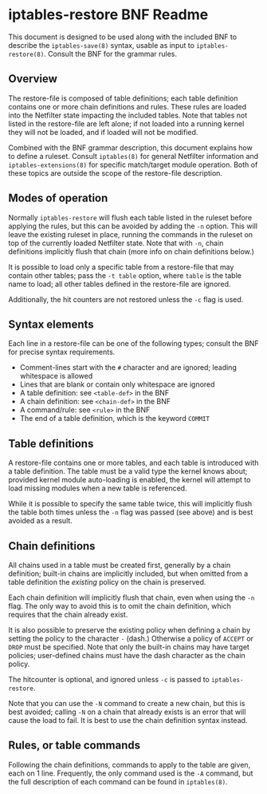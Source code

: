 iptables-restore BNF Readme
====

This document is designed to be used along with the included BNF to describe the
`iptables-save(8)` syntax, usable as input to `iptables-restore(8)`. Consult the
BNF for the grammar rules.

Overview
----

The restore-file is composed of table definitions; each table definition
contains one or more chain definitions and rules. These rules are loaded into
the Netfilter state impacting the included tables. Note that tables not listed
in the restore-file are left alone; if not loaded into a running kernel they
will not be loaded, and if loaded will not be modified.

Combined with the BNF grammar description, this document explains how to define
a ruleset. Consult `iptables(8)` for general Netfilter information and
`iptables-extensions(8)` for specific match/target module operation. Both of
these topics are outside the scope of the restore-file description.

Modes of operation
----

Normally `iptables-restore` will flush each table listed in the ruleset before
applying the rules, but this can be avoided by adding the `-n` option. This will
leave the existing ruleset in place, running the commands in the ruleset on top
of the currently loaded Netfilter state. Note that with `-n`, chain definitions
implicitly flush that chain (more info on chain definitions below.)

It is possible to load only a specific table from a restore-file that may
contain other tables; pass the `-t table` option, where `table` is the table
name to load; all other tables defined in the restore-file are ignored.

Additionally, the hit counters are not restored unless the `-c` flag is used.

Syntax elements
----

Each line in a restore-file can be one of the following types; consult the BNF
for precise syntax requirements.

 * Comment-lines start with the `#` character and are ignored; leading
   whitespace is allowed
 * Lines that are blank or contain only whitespace are ignored
 * A table definition: see `<table-def>` in the BNF
 * A chain definition: see `<chain-def>` in the BNF
 * A command/rule: see `<rule>` in the BNF
 * The end of a table definition, which is the keyword `COMMIT`

Table definitions
----

A restore-file contains one or more tables, and each table is introduced with a
table definition. The table must be a valid type the kernel knows about;
provided kernel module auto-loading is enabled, the kernel will attempt to load
missing modules when a new table is referenced.

While it is possible to specify the same table twice, this will implicitly flush
the table both times unless the `-n` flag was passed (see above) and is best
avoided as a result.

Chain definitions
----

All chains used in a table must be created first, generally by a chain
definition; built-in chains are implicitly included, but when omitted from a
table definition the *existing* policy on the chain is preserved.

Each chain definition will implicitly flush that chain, even when using the `-n`
flag. The only way to avoid this is to omit the chain definition, which requires
that the chain already exist.

It is also possible to preserve the existing policy when defining a chain by
setting the policy to the character `-` (dash.) Otherwise a policy of `ACCEPT`
or `DROP` must be specified. Note that only the built-in chains may have target
policies; user-defined chains must have the dash character as the chain policy.

The hitcounter is optional, and ignored unless `-c` is passed to
`iptables-restore`.

Note that you can use the `-N` command to create a new chain, but this is best
avoided; calling `-N` on a chain that already exists is an error that will cause
the load to fail. It is best to use the chain definition syntax instead.

Rules, or table commands
----

Following the chain definitions, commands to apply to the table are given, each
on 1 line. Frequently, the only command used is the `-A` command, but the full
description of each command can be found in `iptables(8)`.

